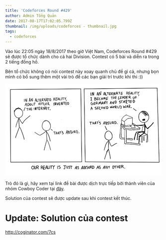 ```yaml
---
title: 'Codeforces Round #429'
author: Admin Tổng Quản
date: 2017-08-17T17:02:05.799Z
thumbnail: /img/uploads/codeforces - thumbnail.jpg
tags:
  - codeforces
---
```

Vào lúc 22:05 ngày 18/8/2017 theo giờ Việt Nam, Codeforces Round #429 sẽ được tổ chức dành cho cả hai Division. Contest có 5 bài và diễn ra trong 2 tiếng đồng hồ.

Bên tổ chức không có nói contest này xoay quanh chủ đề gì cả, nhưng bọn mình có bổ sung thêm một vài trò để các bạn giải trí trước khi thi :))

![undefined](/img/uploads/codeforces_429_image.png)

Trò đó là gì, hãy xem tại link đề bài được dịch trực tiếp bởi thành viên của nhóm Cowboy Coder tại [đây](http://viahold.com/3hES).

Solution của contest sẽ được update sau khi contest kết thúc.

# Update: Solution của contest

<http://coginator.com/7cs>

